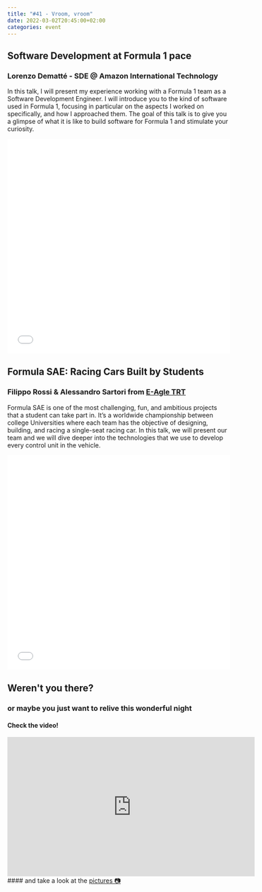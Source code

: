 ```yaml
---
title: "#41 - Vroom, vroom"
date: 2022-03-02T20:45:00+02:00
categories: event
---
```


## Software Development at Formula 1 pace

### Lorenzo Dematté - SDE @ Amazon International Technology

In this talk, I will present my experience working with a Formula 1 team as a Software Development Engineer. I will introduce you to the kind of software used in Formula 1, focusing in particular on the aspects I worked on specifically, and how I approached them. The goal of this talk is to give you a glimpse of what it is like to build software for Formula 1 and stimulate your curiosity.

<iframe src="//www.slideshare.net/slideshow/embed_code/key/kfnA05WYmogniD" width="100%" height="485" frameborder="0" marginwidth="0" marginheight="0" scrolling="no" allowfullscreen> </iframe>

## Formula SAE: Racing Cars Built by Students

### Filippo Rossi & Alessandro Sartori from [E-Agle TRT](//eagletrt.it)

Formula SAE is one of the most challenging, fun, and ambitious projects that a student can take part in. It’s a worldwide championship between college Universities where each team has the objective of designing, building, and racing a single-seat racing car. In this talk, we will present our team and we will dive deeper into the technologies that we use to develop every control unit in the vehicle.

<iframe src="//www.slideshare.net/slideshow/embed_code/key/5mfYAlHsZxl1pA" width="100%" height="485" frameborder="0" marginwidth="0" marginheight="0" scrolling="no" allowfullscreen> </iframe>

## Weren't you there?

### or maybe you just want to relive this wonderful night

<section class="fb-links">

#### Check the video!

<iframe width="560" height="315" src="https://www.youtube.com/embed/VwhbIly6X44" frameborder="0" allow="accelerometer; autoplay; clipboard-write; encrypted-media; gyroscope; picture-in-picture" allowfullscreen></iframe>
#### and take a look at the <a id="fb_photo_album" class="btn-facebook" target="_blank" href="//bit.ly/ST41-p">pictures &#128247;</a>

</section>
